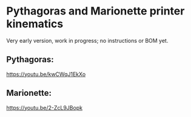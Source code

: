 # Pythagoras and Marionette printer kinematics

Very early version, work in progress; no instructions or BOM yet.
## Pythagoras:

https://youtu.be/kwCWqJ1EkXo
## Marionette:

https://youtu.be/2-ZcL9JBopk

